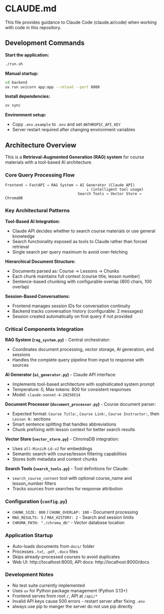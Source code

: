 # CLAUDE.md

This file provides guidance to Claude Code (claude.ai/code) when working with code in this repository.

## Development Commands

**Start the application:**
```bash
./run.sh
```

**Manual startup:**
```bash
cd backend
uv run uvicorn app:app --reload --port 8000
```

**Install dependencies:**
```bash
uv sync
```

**Environment setup:**
- Copy `.env.example` to `.env` and set `ANTHROPIC_API_KEY`
- Server restart required after changing environment variables

## Architecture Overview

This is a **Retrieval-Augmented Generation (RAG) system** for course materials with a tool-based AI architecture.

### Core Query Processing Flow
```
Frontend → FastAPI → RAG System → AI Generator (Claude API)
                                     ↓ (intelligent tool usage)
                                 Search Tools → Vector Store → ChromaDB
```

### Key Architectural Patterns

**Tool-Based AI Integration:**
- Claude API decides whether to search course materials or use general knowledge
- Search functionality exposed as tools to Claude rather than forced retrieval
- Single search per query maximum to avoid over-fetching

**Hierarchical Document Structure:**
- Documents parsed as: Course → Lessons → Chunks
- Each chunk maintains full context (course title, lesson number)
- Sentence-based chunking with configurable overlap (800 chars, 100 overlap)

**Session-Based Conversations:**
- Frontend manages session IDs for conversation continuity
- Backend tracks conversation history (configurable: 2 messages)
- Session created automatically on first query if not provided

### Critical Components Integration

**RAG System (`rag_system.py`)** - Central orchestrator:
- Coordinates document processing, vector storage, AI generation, and sessions
- Handles the complete query pipeline from input to response with sources

**AI Generator (`ai_generator.py`)** - Claude API interface:
- Implements tool-based architecture with sophisticated system prompt
- Temperature: 0, Max tokens: 800 for consistent responses
- Model: `claude-sonnet-4-20250514`

**Document Processor (`document_processor.py`)** - Course document parser:
- Expected format: `Course Title:`, `Course Link:`, `Course Instructor:`, then `Lesson N:` sections
- Smart sentence splitting that handles abbreviations
- Chunk prefixing with lesson context for better search results

**Vector Store (`vector_store.py`)** - ChromaDB integration:
- Uses `all-MiniLM-L6-v2` for embeddings
- Semantic search with course/lesson filtering capabilities
- Stores both metadata and content chunks

**Search Tools (`search_tools.py`)** - Tool definitions for Claude:
- `search_course_content` tool with optional course_name and lesson_number filters
- Tracks sources from searches for response attribution

### Configuration (`config.py`)
- `CHUNK_SIZE: 800` / `CHUNK_OVERLAP: 100` - Document processing
- `MAX_RESULTS: 5` / `MAX_HISTORY: 2` - Search and session limits
- `CHROMA_PATH: "./chroma_db"` - Vector database location

### Application Startup
- Auto-loads documents from `docs/` folder
- Processes `.txt`, `.pdf`, `.docx` files
- Skips already-processed courses to avoid duplicates
- Web UI: http://localhost:8000, API docs: http://localhost:8000/docs

### Development Notes
- No test suite currently implemented
- Uses `uv` for Python package management (Python 3.13+)
- Frontend serves from root `/`, API at `/api/*`
- Invalid API keys cause 500 errors - restart server after fixing `.env`
- always use pip to manger the server do not use pip directly